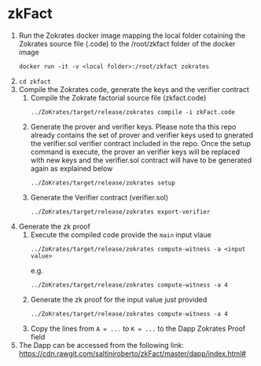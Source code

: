 # zkFact


1. Run the Zokrates docker image mapping the local folder cotaining the Zokrates source file (.code) to the /root/zkfact folder of the docker image
   ```
   docker run -it -v <local folder>:/root/zkfact zokrates
   ```
1. `cd zkfact`
1. Compile the Zokrates code, generate the keys and the verifier contract
   1. Compile the Zokrate factorial source file (zkfact.code)
      ```
      ../ZoKrates/target/release/zokrates compile -i zkFact.code
      ```
   1. Generate the prover and verifier keys. Please note tha this repo already contains the set of prover and verifier keys used to gnerated the verifier.sol verifier contract included in the repo. Once the setup command is execute, the prover an verifier keys will be replaced with new keys and the verifier.sol contract will have to be generated again as explained below  
      ```
      ../ZoKrates/target/release/zokrates setup
      ```
   1. Generate the Verifier contract (verifier.sol)
      ````
      ../ZoKrates/target/release/zokrates export-verifier
      ````
1. Generate the zk proof
   1. Execute the compiled code provide the `main` input vlaue
      ```
      ../ZoKrates/target/release/zokrates compute-witness -a <input value>
      ```
      e.g.
      ```
      ../ZoKrates/target/release/zokrates compute-witness -a 4
      ```
   1. Generate the zk proof for the input value just provided
      ```
      ../ZoKrates/target/release/zokrates compute-witness -a 4
      ````
   1. Copy the lines from `A = ...` to `K = ...` to the Dapp Zokrates Proof field
1. The Dapp can be accessed from the following link: https://cdn.rawgit.com/saltiniroberto/zkFact/master/dapp/index.html#
